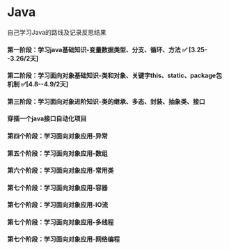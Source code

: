 # Java
自己学习Java的路线及记录反思结果


#### 第一阶段：学习java基础知识-变量数据类型、分支、循环、方法     ✅ [3.25--3.26/2天]


#### 第二阶段：学习面向对象基础知识-类和对象、关键字this、static、package包机制   ✅[4.8--4.9/2天]


#### 第三阶段：学习面向对象进阶知识-类的继承、多态、封装、抽象类、接口



#### 穿插一个java接口自动化项目

#### 第四个阶段：学习面向对象应用-异常

#### 第五个阶段：学习面向对象应用-数组

#### 第六个阶段：学习面向对象应用-常用类


#### 第七个阶段：学习面向对象应用-容器


#### 第七个阶段：学习面向对象应用-IO流


#### 第七个阶段：学习面向对象应用-多线程


#### 第七个阶段：学习面向对象应用-网络编程

